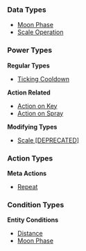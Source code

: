 ### Data Types

- [Moon Phase](data/MOON_PHASE.md)
- [Scale Operation](data/SCALE_OPERATION.md)

### Power Types

**Regular Types**

- [Ticking Cooldown](power/TICKING_COOLDOWN.md)

**Action Related**

- [Action on Key](power/ACTION_ON_KEY.md)
- [Action on Spray](power/ACTION_ON_SPRAY.md)

**Modifying Types**

- [Scale [DEPRECATED]](power/SCALE.md)

### Action Types

**Meta Actions**

- [Repeat](action/meta/REPEAT.md)

### Condition Types

**Entity Conditions**

- [Distance](condition/entity/DISTANCE.md)
- [Moon Phase](condition/entity/MOON_PHASE.md)
